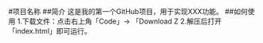#项目名称
##简介
这是我的第一个GitHub项目，用于实现XXX功能。
##如何使用
1.下载文件：点击右上角「Code」→ 「Download Z
2.解压后打开「index.html」即可运行。
